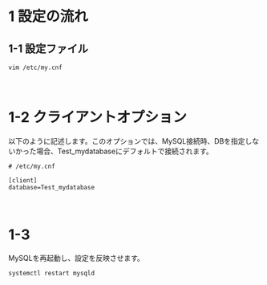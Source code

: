 # 1 設定の流れ
## 1-1 設定ファイル

```
vim /etc/my.cnf
```

<br>

# 1-2 クライアントオプション

以下のように記述します。このオプションでは、MySQL接続時、DBを指定しないかった場合、Test_mydatabaseにデフォルトで接続されます。

```
# /etc/my.cnf

[client]
database=Test_mydatabase
```

<br>

# 1-3

MySQLを再起動し、設定を反映させます。

```
systemctl restart mysqld
```
